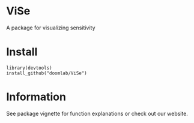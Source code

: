 # ViSe
A package for visualizing sensitivity

# Install

```
library(devtools)
install_github("doomlab/ViSe")
```

# Information

See package vignette for function explanations or check out our website. 
